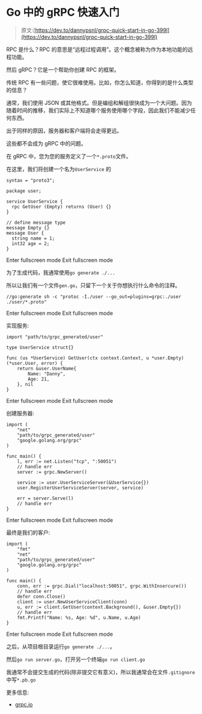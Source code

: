 # Go 中的 gRPC 快速入门

> 原文:[https://dev.to/dannypsnl/grpc-quick-start-in-go-399l](https://dev.to/dannypsnl/grpc-quick-start-in-go-399l)

RPC 是什么？RPC 的意思是“远程过程调用”。这个概念被称为作为本地功能的远程功能。

然后 gRPC？它是一个帮助你创建 RPC 的框架。

传统 RPC 有一些问题，使它很难使用。比如，你怎么知道，你得到的是什么类型的信息？

通常，我们使用 JSON 或其他格式。但是编组和解组很快成为一个大问题。因为随着时间的推移，我们实际上不知道哪个服务使用哪个字段，因此我们不能减少任何东西。

出于同样的原因，服务器和客户端将会走得更远。

这些都不会成为 gRPC 中的问题。

在 gRPC 中，您为您的服务定义了一个`*.proto`文件。

在这里，我们将创建一个名为`UserService`
的

```
syntax = "proto3";

package user;

service UserService {
  rpc GetUser (Empty) returns (User) {}
}

// define message type
message Empty {}
message User {
  string name = 1;
  int32 age = 2;
} 
```

Enter fullscreen mode Exit fullscreen mode

为了生成代码，我通常使用`go generate ./...`

所以让我们有一个文件`gen.go`，只留下一个关于你想执行什么命令的注释。

```
//go:generate sh -c "protoc -I./user --go_out=plugins=grpc:./user ./user/*.proto" 
```

Enter fullscreen mode Exit fullscreen mode

实现服务:

```
import "path/to/grpc_generated/user"

type UserService struct{}

func (us *UserService) GetUser(ctx context.Context, u *user.Empty) (*user.User, error) {
    return &user.UserName{
        Name: "Danny",
        Age: 21,
    }, nil
} 
```

Enter fullscreen mode Exit fullscreen mode

创建服务器:

```
import (
    "net"
    "path/to/grpc_generated/user"
    "google.golang.org/grpc"
)

func main() {
    l, err := net.Listen("tcp", ":50051")
    // handle err
    server := grpc.NewServer()

    service := user.UserServiceServer(&UserService{})
    user.RegisterUserServiceServer(server, service)

    err = server.Serve(l)
    // handle err
} 
```

Enter fullscreen mode Exit fullscreen mode

最终是我们的客户:

```
import (
    "fmt"
    "net"
    "path/to/grpc_generated/user"
    "google.golang.org/grpc"
)

func main() {
    conn, err := grpc.Dial("localhost:50051", grpc.WithInsercure())
    // handle err
    defer conn.Close()
    client := user.NewUserServiceClient(conn)
    u, err := client.GetUser(context.Background(), &user.Empty{})
    // handle err
    fmt.Printf("Name: %s, Age: %d", u.Name, u.Age)
} 
```

Enter fullscreen mode Exit fullscreen mode

之后，从项目根目录运行`go generate ./...`。

然后`go run server.go`，打开另一个终端`go run client.go`

我通常不会提交生成的代码(除非提交它有意义)，所以我通常会在文件`.gitignore`中写`*.pb.go`

更多信息:

*   [grpc.io](https://grpc.io/)